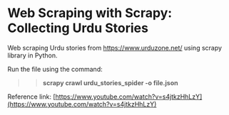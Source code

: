 # Web Scraping with Scrapy: Collecting Urdu Stories
Web scraping Urdu stories from https://www.urduzone.net/ using scrapy library in Python.

Run the file using the command:
>> **scrapy crawl urdu_stories_spider -o file.json**

Reference link: [https://www.youtube.com/watch?v=s4jtkzHhLzY](https://www.youtube.com/watch?v=s4jtkzHhLzY)
